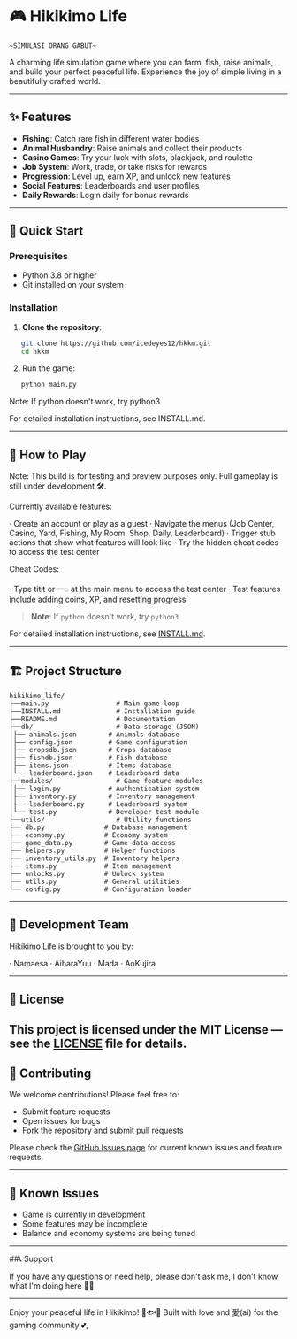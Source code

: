 # 🎮 Hikikimo Life
    ~SIMULASI ORANG GABUT~

A charming life simulation game where you can farm, fish, raise animals, and build your perfect peaceful life. Experience the joy of simple living in a beautifully crafted world.

---

## ✨ Features

- **Fishing**: Catch rare fish in different water bodies
- **Animal Husbandry**: Raise animals and collect their products
- **Casino Games**: Try your luck with slots, blackjack, and roulette
- **Job System**: Work, trade, or take risks for rewards
- **Progression**: Level up, earn XP, and unlock new features
- **Social Features**: Leaderboards and user profiles
- **Daily Rewards**: Login daily for bonus rewards

---

## 🚀 Quick Start

### Prerequisites
- Python 3.8 or higher
- Git installed on your system

### Installation

1. **Clone the repository**:
 
```bash
   git clone https://github.com/icedeyes12/hkkm.git
   cd hkkm
```

2. Run the game:

```bash
   python main.py
```

Note: If python doesn't work, try python3

For detailed installation instructions, see INSTALL.md.

---

## 🎯 How to Play

Note: This build is for testing and preview purposes only. Full gameplay is still under development 🛠️.

Currently available features:

· Create an account or play as a guest
· Navigate the menus (Job Center, Casino, Yard, Fishing, My Room, Shop, Daily, Leaderboard)
· Trigger stub actions that show what features will look like
· Try the hidden cheat codes to access the test center

Cheat Codes:

· Type titit or 𓂸 at the main menu to access the test center
· Test features include adding coins, XP, and resetting progress
> **Note**: If `python` doesn't work, try `python3`

For detailed installation instructions, see [INSTALL.md](INSTALL.md).

---

## 🏗️ Project Structure

```
hikikimo_life/
├──main.py                 # Main game loop
├──INSTALL.md              # Installation guide
├──README.md               # Documentation
├──db/                     # Data storage (JSON)
│├── animals.json        # Animals database
│├── config.json         # Game configuration
│├── cropsdb.json        # Crops database
│├── fishdb.json         # Fish database
│├── items.json          # Items database
│└── leaderboard.json    # Leaderboard data
├──modules/                # Game feature modules
│├── login.py            # Authentication system
│├── inventory.py        # Inventory management
│├── leaderboard.py      # Leaderboard system
│└── test.py             # Developer test module
└──utils/                  # Utility functions
├── db.py               # Database management
├── economy.py          # Economy system
├── game_data.py        # Game data access
├── helpers.py          # Helper functions
├── inventory_utils.py  # Inventory helpers
├── items.py            # Item management
├── unlocks.py          # Unlock system
├── utils.py            # General utilities
└── config.py           # Configuration loader

```

---

## 👥 Development Team

Hikikimo Life is brought to you by:

· Namaesa
· AiharaYuu
· Mada
· AoKujira

---
## 📝 License

This project is licensed under the **MIT License** — see the [LICENSE](LICENSE) file for details.
---

## 🤝 Contributing

We welcome contributions! Please feel free to:
- Submit feature requests
- Open issues for bugs
- Fork the repository and submit pull requests

Please check the [GitHub Issues page](https://github.com/icedeyes12/hkkm/issues) for current known issues and feature requests.

---

## 🐛 Known Issues

- Game is currently in development
- Some features may be incomplete
- Balance and economy systems are being tuned


---

##📞 Support

If you have any questions or need help, please don't ask me, I don't know what I'm doing here 🤷‍♂️

---

Enjoy your peaceful life in Hikikimo! 🌿🐟🌻
Built with love and 愛(ai) for the gaming community 💕,
